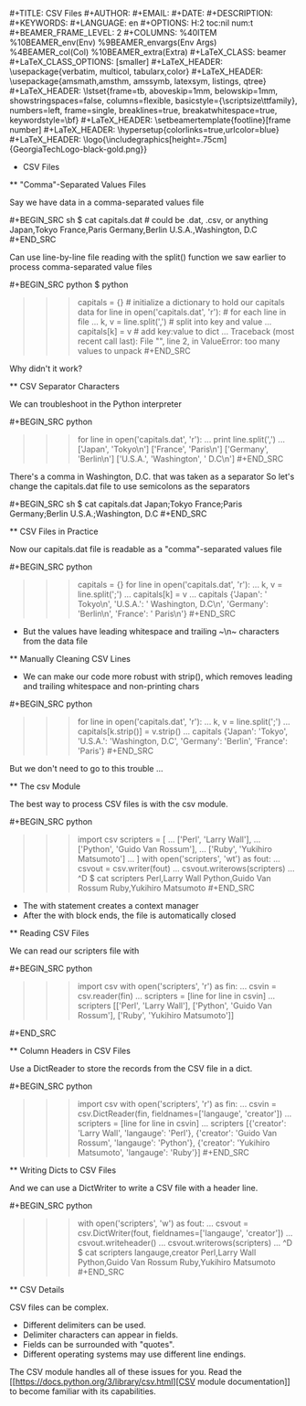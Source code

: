 #+TITLE: CSV Files
#+AUTHOR:
#+EMAIL:
#+DATE:
#+DESCRIPTION:
#+KEYWORDS:
#+LANGUAGE:  en
#+OPTIONS: H:2 toc:nil num:t
#+BEAMER_FRAME_LEVEL: 2
#+COLUMNS: %40ITEM %10BEAMER_env(Env) %9BEAMER_envargs(Env Args) %4BEAMER_col(Col) %10BEAMER_extra(Extra)
#+LaTeX_CLASS: beamer
#+LaTeX_CLASS_OPTIONS: [smaller]
#+LaTeX_HEADER: \usepackage{verbatim, multicol, tabularx,color}
#+LaTeX_HEADER: \usepackage{amsmath,amsthm, amssymb, latexsym, listings, qtree}
#+LaTeX_HEADER: \lstset{frame=tb, aboveskip=1mm, belowskip=1mm, showstringspaces=false, columns=flexible, basicstyle={\scriptsize\ttfamily}, numbers=left, frame=single, breaklines=true, breakatwhitespace=true, keywordstyle=\bf}
#+LaTeX_HEADER: \setbeamertemplate{footline}[frame number]
#+LaTeX_HEADER: \hypersetup{colorlinks=true,urlcolor=blue}
#+LaTeX_HEADER: \logo{\includegraphics[height=.75cm]{GeorgiaTechLogo-black-gold.png}}

* CSV Files

** "Comma"-Separated Values Files

Say we have data in a comma-separated values file

#+BEGIN_SRC sh
$ cat capitals.dat # could be .dat, .csv, or anything
Japan,Tokyo
France,Paris
Germany,Berlin
U.S.A.,Washington, D.C
#+END_SRC

Can use line-by-line file reading with the split() function we saw earlier to process comma-separated value files

#+BEGIN_SRC python
$ python
>>> capitals = {} # initialize a dictionary to hold our capitals data
>>> for line in open('capitals.dat', 'r'): # for each line in file
...     k, v = line.split(',')             # split into key and value
...     capitals[k] = v                    # add key:value to dict
...
Traceback (most recent call last):
File "<stdin>", line 2, in <module>
ValueError: too many values to unpack
#+END_SRC

Why didn't it work?

** CSV Separator Characters

We can troubleshoot in the Python interpreter

#+BEGIN_SRC python
>>> for line in open('capitals.dat', 'r'):
...     print line.split(',')
...
['Japan', 'Tokyo\n']
['France', 'Paris\n']
['Germany', 'Berlin\n']
['U.S.A.', 'Washington', ' D.C\n']
#+END_SRC

There's a comma in Washington, D.C. that was taken as a separator So let's change the capitals.dat file to use semicolons as the separators

#+BEGIN_SRC sh
$ cat capitals.dat
Japan;Tokyo
France;Paris
Germany;Berlin
U.S.A.;Washington, D.C
#+END_SRC

** CSV Files in Practice

Now our capitals.dat file is readable as a "comma"-separated values file

#+BEGIN_SRC python
>>> capitals = {}
>>> for line in open('capitals.dat', 'r'):
...     k, v = line.split(';')
...     capitals[k] = v
...
>>> capitals
{'Japan': ' Tokyo\n', 'U.S.A.': ' Washington, D.C\n', 'Germany': 'Berlin\n', 'France': ' Paris\n'}
#+END_SRC

- But the values have leading whitespace and trailing ~\n~ characters from the data file

** Manually Cleaning CSV Lines

- We can make our code more robust with strip(), which removes leading and trailing whitespace and non-printing chars

#+BEGIN_SRC python
>>> for line in open('capitals.dat', 'r'):
...     k, v = line.split(';')
...     capitals[k.strip()] = v.strip()
...
>>> capitals
{'Japan': 'Tokyo', 'U.S.A.': 'Washington, D.C', 'Germany': 'Berlin', 'France': 'Paris'}
#+END_SRC

But we don't need to go to this trouble ...

** The csv Module

The best way to process CSV files is with the csv module.

#+BEGIN_SRC python
>>> import csv
>>> scripters = [
...     ['Perl', 'Larry Wall'],
...     ['Python', 'Guido Van Rossum'],
...     ['Ruby', 'Yukihiro Matsumoto']
... ]
>>> with open('scripters', 'wt') as fout:
...     csvout = csv.writer(fout)
...     csvout.writerows(scripters)
...
>>> ^D
$ cat scripters
Perl,Larry Wall
Python,Guido Van Rossum
Ruby,Yukihiro Matsumoto
#+END_SRC

- The with statement creates a context manager
- After the with block ends, the file is automatically closed

** Reading CSV Files

We can read our scripters file with

#+BEGIN_SRC python
>>> import csv
>>> with open('scripters', 'r') as fin:
...     csvin = csv.reader(fin)
...     scripters = [line for line in csvin]
...
>>> scripters
[['Perl', 'Larry Wall'], ['Python', 'Guido Van Rossum'], ['Ruby',
'Yukihiro Matsumoto']]
>>>
#+END_SRC

** Column Headers in CSV Files

Use a DictReader to store the records from the CSV file in a dict.

#+BEGIN_SRC python
>>> import csv
>>> with open('scripters', 'r') as fin:
...     csvin = csv.DictReader(fin, fieldnames=['langauge', 'creator'])
...     scripters = [line for line in csvin]
...
>>> scripters
[{'creator': 'Larry Wall', 'langauge': 'Perl'}, {'creator': 'Guido Van Rossum', 'langauge': 'Python'}, {'creator': 'Yukihiro Matsumoto', 'langauge': 'Ruby'}]
#+END_SRC

** Writing Dicts to CSV Files

And we can use a DictWriter to write a CSV file with a header line.

#+BEGIN_SRC python
>>> with open('scripters', 'w') as fout:
...     csvout = csv.DictWriter(fout, fieldnames=['langauge',
'creator'])
...     csvout.writeheader()
...     csvout.writerows(scripters)
...
>>> ^D
$ cat scripters
langauge,creator
Perl,Larry Wall
Python,Guido Van Rossum
Ruby,Yukihiro Matsumoto
#+END_SRC

** CSV Details

CSV files can be complex.

- Different delimiters can be used.
- Delimiter characters can appear in fields.
- Fields can be surrounded with "quotes".
- Different operating systems may use different line endings.

The CSV module handles all of these issues for you. Read the [[https://docs.python.org/3/library/csv.html][CSV module documentation]] to become familiar with its capabilities.
